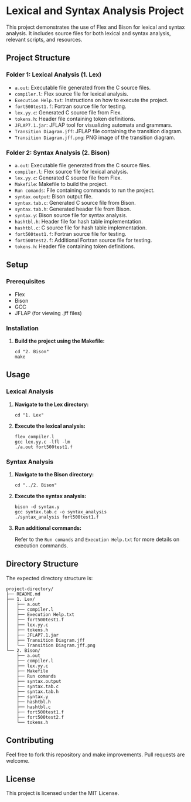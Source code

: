 # Lexical and Syntax Analysis Project

This project demonstrates the use of Flex and Bison for lexical and syntax analysis. It includes source files for both lexical and syntax analysis, relevant scripts, and resources.

## Project Structure

### Folder 1: Lexical Analysis (1. Lex)

- `a.out`: Executable file generated from the C source files.
- `compiler.l`: Flex source file for lexical analysis.
- `Execution Help.txt`: Instructions on how to execute the project.
- `fort500test1.f`: Fortran source file for testing.
- `lex.yy.c`: Generated C source file from Flex.
- `tokens.h`: Header file containing token definitions.
- `JFLAP7.1.jar`: JFLAP tool for visualizing automata and grammars.
- `Transition Diagram.jff`: JFLAP file containing the transition diagram.
- `Transition Diagram.jff.png`: PNG image of the transition diagram.

### Folder 2: Syntax Analysis (2. Bison)

- `a.out`: Executable file generated from the C source files.
- `compiler.l`: Flex source file for lexical analysis.
- `lex.yy.c`: Generated C source file from Flex.
- `Makefile`: Makefile to build the project.
- `Run comands`: File containing commands to run the project.
- `syntax.output`: Bison output file.
- `syntax.tab.c`: Generated C source file from Bison.
- `syntax.tab.h`: Generated header file from Bison.
- `syntax.y`: Bison source file for syntax analysis.
- `hashtbl.h`: Header file for hash table implementation.
- `hashtbl.c`: C source file for hash table implementation.
- `fort500test1.f`: Fortran source file for testing.
- `fort500test2.f`: Additional Fortran source file for testing.
- `tokens.h`: Header file containing token definitions.

## Setup

### Prerequisites

- Flex
- Bison
- GCC
- JFLAP (for viewing .jff files)

### Installation

1. **Build the project using the Makefile:**

   ```
   cd "2. Bison"
   make
   ```

## Usage

### Lexical Analysis

1. **Navigate to the Lex directory:**

   ```
   cd "1. Lex"
   ```

2. **Execute the lexical analysis:**

   ```
   flex compiler.l
   gcc lex.yy.c -lfl -lm
   ./a.out fort500test1.f
   ```

### Syntax Analysis

1. **Navigate to the Bison directory:**

   ```
   cd "../2. Bison"
   ```

2. **Execute the syntax analysis:**

   ```
   bison -d syntax.y
   gcc syntax.tab.c -o syntax_analysis
   ./syntax_analysis fort500test1.f
   ```

3. **Run additional commands:**

   Refer to the `Run comands` and `Execution Help.txt` for more details on execution commands.

## Directory Structure

The expected directory structure is:

```
project-directory/
├── README.md
├── 1. Lex/
│   ├── a.out
│   ├── compiler.l
│   ├── Execution Help.txt
│   ├── fort500test1.f
│   ├── lex.yy.c
│   ├── tokens.h
│   ├── JFLAP7.1.jar
│   ├── Transition Diagram.jff
│   └── Transition Diagram.jff.png
└── 2. Bison/
    ├── a.out
    ├── compiler.l
    ├── lex.yy.c
    ├── Makefile
    ├── Run comands
    ├── syntax.output
    ├── syntax.tab.c
    ├── syntax.tab.h
    ├── syntax.y
    ├── hashtbl.h
    ├── hashtbl.c
    ├── fort500test1.f
    ├── fort500test2.f
    └── tokens.h
```

## Contributing

Feel free to fork this repository and make improvements. Pull requests are welcome.

## License

This project is licensed under the MIT License.
